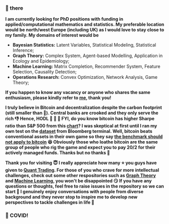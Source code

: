 ### 👋 there

**I am currently looking for PhD positions with funding in applied/computational mathematics and statistics. My preferable location would be north/west Europe (including UK) as I would love to stay close to my family. My domains of interest would be**

* **Bayesian Statistics:** Latent Variables, Statistical Modeling, Statistical Inference;
* **Graph Theory:** Complex System, Agent-based Modelling, Application in Ecology and Epidemiology;
* **Machine Learning:** Matrix Completion, Recommender System, Feature Selection, Causality Detection;
* **Operations Research:** Convex Optimization, Network Analysis, Game Theory;
 
**If you happen to know any vacancy or anyone who shares the same enthusiasm, please kindly refer to <a href=https://github.com/je-suis-tm/je-suis-tm/issues/new/choose>me</a>, thank you!**

**I truly believe in Bitcoin and decentralization despite the carbon footprint (still smaller than 🏦). Central banks are crooked and they only serve the rich :thumbsdown: Hence, HODL 💎 🙌 💎 FYI, do you know bitcoin has higher Sharpe ratio than S&P 500 from this <a href=https://charts.woobull.com/bitcoin-risk-adjusted-return>chart</a>? I was skeptical at first until I ran my own test on the <a href=https://github.com/je-suis-tm/quant-trading/blob/master/data/bitcoin.csv>dataset</a> from Bloomberg terminal. Well, bitcoin beats conventional assets in their own game so they say <a href=https://www.quora.com/Does-the-Sharpe-ratio-work-with-Bitcoin>the benchmark should not apply to bitcoin</a> :satisfied: Obviously those who loathe bitcoin are the same group of people who rig the game and expect you to pay 20/2 for their actively managed funds. Thanks but no thanks :triumph:**

**Thank you for visiting :innocent: I really appreciate how many :star: you guys have given to <a href=https://github.com/je-suis-tm/quant-trading>Quant Trading</a>. For those of you who crave for more intellectual challenges, check out some other respositories such as <a href=https://github.com/je-suis-tm/graph-theory>Graph Theory</a> and <a href=https://github.com/je-suis-tm/machine-learning>Machine Learning</a>, you won't be disappointed :smirk: If you have any questions or thoughts, feel free to raise issues in the repository so we can start :speech_balloon: I genuinely enjoy conversations with people from diverse background and they never stop to inspire me to develop new perspectives to tackle challenges in life :muscle:**

### :fu: COVID!
